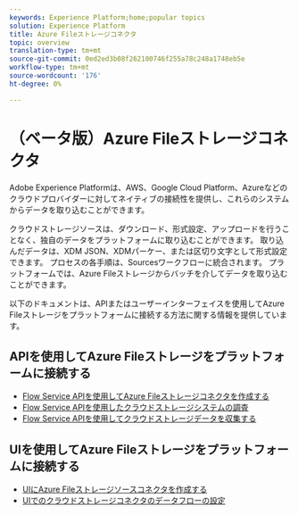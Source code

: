 ```yaml
---
keywords: Experience Platform;home;popular topics
solution: Experience Platform
title: Azure Fileストレージコネクタ
topic: overview
translation-type: tm+mt
source-git-commit: 0ed2ed3b08f262100746f255a78c248a1748eb5e
workflow-type: tm+mt
source-wordcount: '176'
ht-degree: 0%

---
```



# （ベータ版）Azure Fileストレージコネクタ

Adobe Experience Platformは、AWS、Google Cloud Platform、Azureなどのクラウドプロバイダーに対してネイティブの接続性を提供し、これらのシステムからデータを取り込むことができます。

クラウドストレージソースは、ダウンロード、形式設定、アップロードを行うことなく、独自のデータをプラットフォームに取り込むことができます。 取り込んだデータは、XDM JSON、XDMパーケー、または区切り文字として形式設定できます。 プロセスの各手順は、Sourcesワークフローに統合されます。 プラットフォームでは、Azure Fileストレージからバッチを介してデータを取り込むことができます。

以下のドキュメントは、APIまたはユーザーインターフェイスを使用してAzure Fileストレージをプラットフォームに接続する方法に関する情報を提供しています。

## APIを使用してAzure Fileストレージをプラットフォームに接続する

- [Flow Service APIを使用してAzure Fileストレージコネクタを作成する](../../tutorials/api/create/cloud-storage/azure-file-storage.md)
- [Flow Service APIを使用したクラウドストレージシステムの調査](../../tutorials/api/explore/cloud-storage.md)
- [Flow Service APIを使用してクラウドストレージデータを収集する](../../tutorials/api/collect/cloud-storage.md)

## UIを使用してAzure Fileストレージをプラットフォームに接続する

- [UIにAzure Fileストレージソースコネクタを作成する](../../tutorials/ui/create/cloud-storage/azure-file-storage.md)
- [UIでのクラウドストレージコネクタのデータフローの設定](../../tutorials/ui/dataflow/batch/cloud-storage.md)